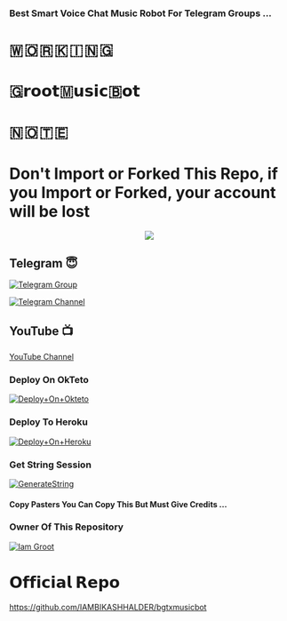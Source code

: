 ### Best Smart Voice Chat Music Robot For Telegram Groups ...
# 🇼 🇴 🇷 🇰 🇮 🇳 🇬 
# 🇬𝗿𝗼𝗼𝘁🇲𝘂𝘀𝗶𝗰🇧𝗼𝘁 

# 🇳 🇴 🇹 🇪 
# Don't Import or Forked This Repo, if you Import or Forked, your account will be lost

<p align="center"><a href="https://t.me/mynameisgroot"><img src="https://te.legra.ph/file/1a600ff2a12b3e15cc708.jpg"></a></p>

## Telegram 😇

[![Telegram Group](https://img.shields.io/badge/Telegram-Group-brightgreen)](https://t.me/Groot_network)

[![Telegram Channel](https://img.shields.io/badge/Telegram-Channel-brightgreen)](https://t.me/rjbr0)

## YouTube 📺

[YouTube Channel](https://youtube.com/channel/UCUkj6FFzdsOO5acUXVOEECg)



### Deploy On OkTeto

[![Deploy+On+Okteto](https://img.shields.io/badge/Deploy%20To%20Okteto-informational?style=for-the-badge&logo=Okteto)](https://cloud.okteto.com/deploy?repository=https://github.com/GMN630/GrootMusicBot)


### Deploy To Heroku

[![Deploy+On+Heroku](https://www.herokucdn.com/deploy/button.svg)](https://heroku.com/deploy?template=https://github.com/GMN630/GrootMusicBot)



### Get String Session

[![GenerateString](https://img.shields.io/badge/repl.it-generateString-yellowgreen)](https://replit.com/@AdityaHalder/StringSession)



#### Copy Pasters You Can Copy This But Must Give Credits ...

### Owner Of This Repository
[![Iam Groot](https://telegra.ph/file/b9046390e87cbc3c5b6f0.jpg)](https://t.me/rjbr0)

# 𝗢𝗳𝗳𝗶𝗰𝗶𝗮𝗹 𝗥𝗲𝗽𝗼
https://github.com/IAMBIKASHHALDER/bgtxmusicbot
